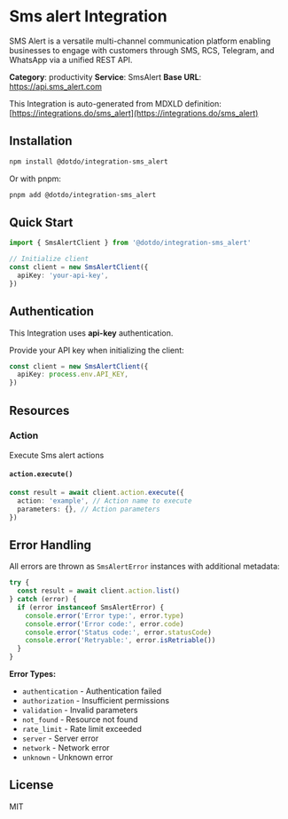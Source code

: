 # Sms alert Integration

SMS Alert is a versatile multi-channel communication platform enabling businesses to engage with customers through SMS, RCS, Telegram, and WhatsApp via a unified REST API.

**Category**: productivity
**Service**: SmsAlert
**Base URL**: https://api.sms_alert.com

This Integration is auto-generated from MDXLD definition: [https://integrations.do/sms_alert](https://integrations.do/sms_alert)

## Installation

```bash
npm install @dotdo/integration-sms_alert
```

Or with pnpm:

```bash
pnpm add @dotdo/integration-sms_alert
```

## Quick Start

```typescript
import { SmsAlertClient } from '@dotdo/integration-sms_alert'

// Initialize client
const client = new SmsAlertClient({
  apiKey: 'your-api-key',
})
```

## Authentication

This Integration uses **api-key** authentication.

Provide your API key when initializing the client:

```typescript
const client = new SmsAlertClient({
  apiKey: process.env.API_KEY,
})
```

## Resources

### Action

Execute Sms alert actions

#### `action.execute()`

```typescript
const result = await client.action.execute({
  action: 'example', // Action name to execute
  parameters: {}, // Action parameters
})
```

## Error Handling

All errors are thrown as `SmsAlertError` instances with additional metadata:

```typescript
try {
  const result = await client.action.list()
} catch (error) {
  if (error instanceof SmsAlertError) {
    console.error('Error type:', error.type)
    console.error('Error code:', error.code)
    console.error('Status code:', error.statusCode)
    console.error('Retryable:', error.isRetriable())
  }
}
```

**Error Types:**

- `authentication` - Authentication failed
- `authorization` - Insufficient permissions
- `validation` - Invalid parameters
- `not_found` - Resource not found
- `rate_limit` - Rate limit exceeded
- `server` - Server error
- `network` - Network error
- `unknown` - Unknown error

## License

MIT
